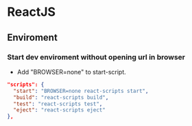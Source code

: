 # ReactJS

## Enviroment

### Start dev enviroment without opening url in browser

- Add "BROWSER=none" to start-script.

```json
"scripts": {
  "start": "BROWSER=none react-scripts start",
  "build": "react-scripts build",
  "test": "react-scripts test",
  "eject": "react-scripts eject"
},
```
